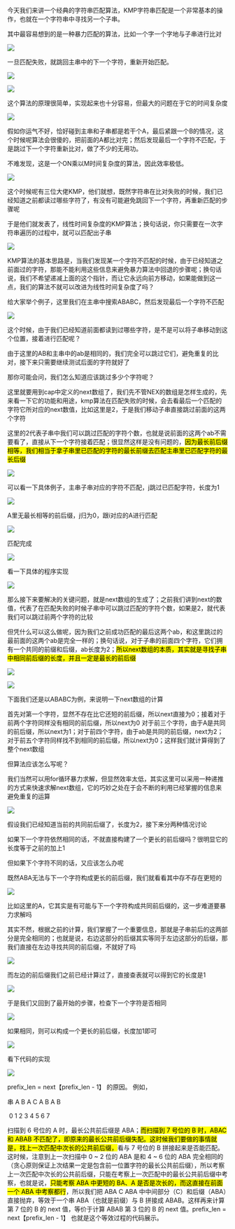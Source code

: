 今天我们来讲一个经典的字符串匹配算法，KMP字符串匹配是一个非常基本的操作，也就在一个字符串中寻找另一个子串。

其中最容易想到的是一种暴力匹配的算法，比如一个字一个字地与子串进行比对

![](./images/kmp-1.png)

一旦匹配失败，就跳回主串中的下一个字符，重新开始匹配。

![](./images/kmp-2.png)

![](./images/kmp-3.png)

这个算法的原理很简单，实现起来也十分容易，但最大的问题在于它的时间复杂度

![](./images/kmp-4.png)

假如你运气不好，恰好碰到主串和子串都是若干个A，最后紧跟一个B的情况，这个时候呢算法会很傻的，把前面的A都比对完；然后发现最后一个字符不匹配，于是跳过下一个字符重新比对，做了不少的无用功。

不难发现，这是一个ON乘以M时间复杂度的算法，因此效率极低。

![](./images/kmp-5.png)

这个时候呢有三位大佬KMP，他们就想，既然字符串在比对失败的时候，我们已经知道之前都读过哪些字符了，有没有可能避免跳回下一个字符，再重新匹配的步骤呢

于是他们就发表了，线性时间复杂度的KMP算法；换句话说，你只需要在一次字符串遍历的过程中，就可以匹配出子串

![](./images/kmp-6.png)

KMP算法的基本思路是，当我们发现某一个字符不匹配的时候，由于已经知道之前面过的字符，那能不能利用这些信息来避免暴力算法中回退的步骤呢；换句话说，我们不希望递减上面的这个指针，而让它永远向前方移动，如果能做到这一点，我们的算法不就可以改进为线性时间复杂度了吗？

给大家举个例子，这里我们在主串中搜索ABABC，然后发现最后一个字符不匹配

![](./images/kmp-7.png)

这个时候，由于我们已经知道前面都读到过哪些字符，是不是可以将子串移动到这个位置，接着进行匹配呢？

由于这里的AB和主串中的ab是相同的，我们完全可以跳过它们，避免重复的比对，接下来只需要继续测试后面的字符就好了

那你可能会问，我们怎么知道应该跳过多少个字符呢？

这里就要用到cap中定义的next数组了，我们先不管NEX的数组是怎样生成的，先来看一下它的功能和用途，kmp算法在匹配失败的时候，会去看最后一个匹配的字符它所对应的next数值，比如这里是2，于是我们移动子串直接跳过前面的这两个字符

这里的2代表子串中我们可以跳过匹配的字符个数，也就是说前面的这两个ab不需要看了，直接从下一个字符接着匹配；很显然这样是没有问题的，<mark>因为最长前后缀相等，我们相当于拿子串里已匹配的字符的最长前缀去匹配主串里已匹配字符的最长后缀</mark>

![](./images/kmp-8.png)

可以看一下具体例子，主串子串对应的字符不匹配，j跳过已匹配字符，长度为1

![](./images/kmp-9.png)

A里无最长相等的前后缀，j归为0，跟i对应的A进行匹配

![](./images/kmp-10.png)

匹配完成

![](./images/kmp-11.png)

看一下具体的程序实现

![](./images/kmp-12.png)

那么接下来要解决的关键问题，就是next数组的生成了；之前我们讲到next的数值，代表了在匹配失败的时候子串中可以跳过匹配的字符个数，如果是2，就代表我们可以跳过前两个字符的比较

但凭什么可以这么做呢，因为我们之前成功匹配的最后这两个ab，和这里跳过的最前面的这两个ab是完全一样的；换句话说，对于子串的前面四个字符，它们拥有一个共同的前缀和后缀，ab长度为2；<mark>所以next数组的本质，其实就是寻找子串中相同前后缀的长度，并且一定是最长的前后缀</mark>

![](./images/kmp-13.png)

![](./images/kmp-14.png)

下面我们还是以ABABC为例，来说明一下next数组的计算

首先对第一个字符，显然不存在比它还短的前后缀，所以next直接为0；接着对于前两个字符同样没有相同的前后缀，所以next为0
对于前三个字符，由于A是共同的前后缀，所以next为1；对于前四个字符，由于ab是共同的前后缀，next为2；对于前五个字符同样找不到相同的前后缀，所以next为0；这样我们就计算得到了整个next数组

但算法应该怎么写呢？

我们当然可以用for循环暴力求解，但显然效率太低，其实这里可以采用一种递推的方式来快速求解next数组，它的巧妙之处在于会不断的利用已经掌握的信息来避免重复的运算

![](./images/kmp-15.png)

假设我们已经知道当前的共同前后缀了，长度为2，接下来分两种情况讨论

如果下一个字符依然相同的话，不就直接构建了一个更长的前后缀吗？很明显它的长度等于之前的加上1

但如果下个字符不同的话，又应该怎么办呢

既然ABA无法与下一个字符构成更长的前后缀，我们就看看其中存不存在更短的

![](./images/kmp-16.png)

比如这里的A，它其实是有可能与下一个字符构成共同前后缀的，这一步难道要暴力求解吗

其实不然，根据之前的计算，我们掌握了一个重要信息，那就是子串前后的这两部分是完全相同的；也就是说，右边这部分的后缀其实等同于左边这部分的后缀，那我们直接在左边寻找共同的前后缀，不就好了吗

![](./images/kmp-17.png)

而左边的前后缀我们之前已经计算过了，直接查表就可以得到它的长度是1

![](./images/kmp-18.png)

于是我们又回到了最开始的步骤，检查下一个字符是否相同

![](./images/kmp-19.png)

如果相同，则可以构成一个更长的前后缀，长度加1即可

![](./images/kmp-20.png)

看下代码的实现

![](./images/kmp-21.png)

 prefix_len = next【prefix_len - 1】 的原因。 例如，

串 A B A C A B A B 　　　

​     0 1 2  3 4 5 6  7 

扫描到 6 号位的 A 时，最长公共前后缀是 ABA；<mark>而扫描到 7 号位的 B 时，ABAC 和 ABAB 不匹配了，即原来的最长公共前后缀失配。这时候我们要做的事情就是，找上一次匹配中次长的公共前后缀，</mark>看与 7 号位的 B 拼接起来是否能匹配。 这时候，注意到上一次扫描中 0 ~ 2 位的 ABA 是和 4 ~ 6 位的 ABA 完全相同的（贪心原则保证上次结果一定是包含前一位置字符的最长公共前后缀），所以考察上一次匹配中次长的公共前后缀，只能在考察上一次匹配中的最长公共前后缀中考察，也就是说，<mark>只能考察 ABA 中更短的 BA、A 是否是次长的，而这直接在前面一个 ABA 中考察都行</mark>，所以我们把 ABA C ABA 中中间部分（C）和后缀（ABA）直接抛弃，等效于一个串 ABA（也就是前缀）与 B 拼接成 ABAB。这样再来计算第 7 位的 B 的 next 值，等价于计算 ABAB 第 3 位的 B 的 next 值。prefix_len = next【prefix_len - 1】 也就是这个等效过程的代码展示。

